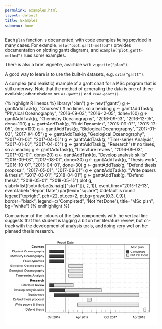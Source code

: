 ```yaml
---
permalink: examples.html
layout: default
title: Examples
submenu: home
---
```


Each `plan` function is documented, with code examples being provided in many
cases.  For example, `help("plot,gantt-method")` provides documentation on
plotting gantt diagrams, and `example("plot,gantt-method")` runs some examples.

There is also a brief vignette, available with `vignette("plan")`.

A good way to learn is to use the built-in datasets, e.g. `data("gantt")`.

A complex (and realistic) example of a gantt chart for a MSc program that is
still underway. Note that the method of generating the data is one of three
available; other choices are `as.gantt()` and `read.gantt()`.

{% highlight R linenos %}
library("plan")
g <- new("gantt")
g <- ganttAddTask(g, "Courses") # no times, so a heading
g <- ganttAddTask(g, "Physical Oceanography", "2016-09-03", "2016-12-05", done=100)
g <- ganttAddTask(g, "Chemistry Oceanography", "2016-09-03", "2016-12-05", done=100)
g <- ganttAddTask(g, "Fluid Dynamics", "2016-09-03", "2016-12-05", done=100)
g <- ganttAddTask(g, "Biological Oceanography", "2017-01-03", "2017-04-05")
g <- ganttAddTask(g, "Geological Oceanography", "2017-01-03", "2017-04-05")
g <- ganttAddTask(g, "Time-series Analysis", "2017-01-03", "2017-04-05")
g <- ganttAddTask(g, "Research") # no times, so a heading
g <- ganttAddTask(g, "Literature review", "2016-09-03", "2017-02-01", done=20)
g <- ganttAddTask(g, "Develop analysis skills", "2016-09-03", "2017-08-01", done=30)
g <- ganttAddTask(g, "Thesis work", "2016-10-01", "2018-04-01", done=30)
g <- ganttAddTask(g, "Defend thesis proposal", "2017-05-01", "2017-06-01")
g <- ganttAddTask(g, "Write papers & thesis", "2017-03-01", "2018-04-01")
g <- ganttAddTask(g, "Defend thesis", "2018-05-01", "2018-05-15")
plot(g, ylabel=list(font=ifelse(is.na(g[["start"]]), 2, 1)),
     event.time="2016-12-13", event.label="Report Date")
par(lend="square") # default is round
legend("topright", pch=22, pt.cex=2, pt.bg=gray(c(0.3, 0.9)),
       border="black", 
       legend=c("Completed", "Not Yet Done"), title="MSc plan", bg="white")
{% endhighlight %}

Comparison of the colours of the task components with the vertical line
suggests that this student is lagging a bit on her literature review, but
on-track with the development of analysis tools, and doing very well on her
planned thesis research.

![gantt](gantt.png)

